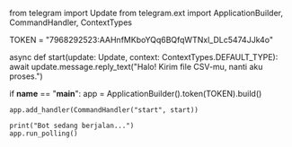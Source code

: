 from telegram import Update
from telegram.ext import ApplicationBuilder, CommandHandler, ContextTypes

TOKEN = "7968292523:AAHnfMKboYQq6BQfqWTNxl_DLc5474JJk4o"

async def start(update: Update, context: ContextTypes.DEFAULT_TYPE):
    await update.message.reply_text("Halo! Kirim file CSV-mu, nanti aku proses.")

if __name__ == "__main__":
    app = ApplicationBuilder().token(TOKEN).build()

    app.add_handler(CommandHandler("start", start))

    print("Bot sedang berjalan...")
    app.run_polling()
